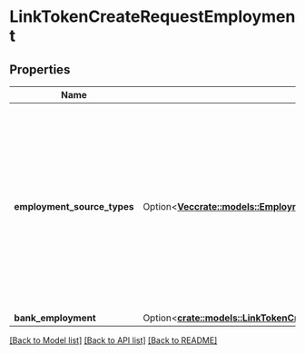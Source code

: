 # LinkTokenCreateRequestEmployment

## Properties

Name | Type | Description | Notes
------------ | ------------- | ------------- | -------------
**employment_source_types** | Option<[**Vec<crate::models::EmploymentSourceType>**](EmploymentSourceType.md)> | The types of source employment data that users will be permitted to share. Options include `bank` and `payroll`. Currently you can only specify one of these options. | [optional]
**bank_employment** | Option<[**crate::models::LinkTokenCreateRequestEmploymentBankIncome**](LinkTokenCreateRequestEmploymentBankIncome.md)> |  | [optional]

[[Back to Model list]](../README.md#documentation-for-models) [[Back to API list]](../README.md#documentation-for-api-endpoints) [[Back to README]](../README.md)


